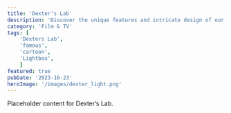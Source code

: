 ```yaml
---
title: 'Dexter’s Lab'
description: 'Discover the unique features and intricate design of our Dexter’s Lab. Perfect for various applications, this piece adds a touch of creativity and innovation to any setting.'
category: 'Film & TV'
tags: [
    'Dexters Lab', 
    'famous', 
    'cartoon', 
    'Lightbox',
    ]
featured: true
pubDate: '2023-10-23'
heroImage: '/images/dexter_light.png'
---
```


Placeholder content for Dexter’s Lab.